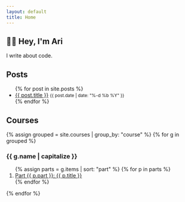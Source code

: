 ```yaml
---
layout: default
title: Home
---
```


<section>
<h1>👋🏻 Hey, I'm Ari</h1>
<p>I write about code.</p>
</section>

<h2>Posts</h2>
<ul class="list">
  {% for post in site.posts %}
    <li>
      <a href="{{ post.url | relative_url }}">{{ post.title }}</a>
      <small>{{ post.date | date: "%-d %b %Y" }}</small>
    </li>
  {% endfor %}
</ul>

<h2>Courses</h2>
{% assign grouped = site.courses | group_by: "course" %}
{% for g in grouped %}
  <h3>{{ g.name | capitalize }}</h3>
  <ol>
    {% assign parts = g.items | sort: "part" %}
    {% for p in parts %}
      <li><a href="{{ p.url | relative_url }}">Part {{ p.part }}: {{ p.title }}</a></li>
    {% endfor %}
  </ol>
{% endfor %}